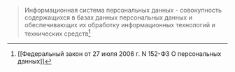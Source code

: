 > Информационная система персональных данных - совокупность содержащихся в базах данных персональных данных и обеспечивающих их обработку информационных технологий и технических средств[^1]

[^1]:[[Федеральный закон от 27 июля 2006 г. N 152-ФЗ О персональных данных]]